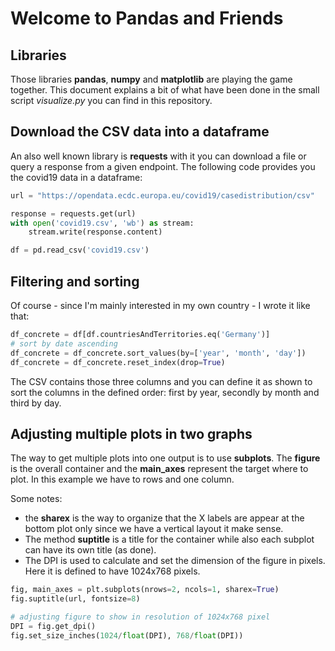 # Welcome to Pandas and Friends

## Libraries

Those libraries **pandas**, **numpy** and **matplotlib**
are playing the game together. This document explains a bit
of what have been done in the small script *visualize.py*
you can find in this repository.

## Download the CSV data into a dataframe

An also well known library is **requests** with it you
can download a file or query a response from a given
endpoint. The following code provides you the covid19 data
in a dataframe:

```python
url = "https://opendata.ecdc.europa.eu/covid19/casedistribution/csv"

response = requests.get(url)
with open('covid19.csv', 'wb') as stream:
    stream.write(response.content)

df = pd.read_csv('covid19.csv')
```

## Filtering and sorting

Of course - since I'm mainly interested in my own country -
I wrote it like that:

```python
df_concrete = df[df.countriesAndTerritories.eq('Germany')]
# sort by date ascending
df_concrete = df_concrete.sort_values(by=['year', 'month', 'day'])
df_concrete = df_concrete.reset_index(drop=True)
```

The CSV contains those three columns and you can define it as shown
to sort the columns in the defined order: first by year, secondly by month
and third by day.

## Adjusting multiple plots in two graphs

The way to get multiple plots into one output is to use **subplots**.
The **figure** is the overall container and the **main_axes** represent
the target where to plot. In this example we have to rows and one column.

Some notes:
 - the **sharex** is the way to organize that the X labels are appear at
   the bottom plot only since we have a vertical layout it make sense.
 - The method **suptitle** is a title for the container while also each
   subplot can have its own title (as done).
 - The DPI is used to calculate and set the dimension of the figure in
   pixels. Here it is defined to have 1024x768 pixels.

```python
fig, main_axes = plt.subplots(nrows=2, ncols=1, sharex=True)
fig.suptitle(url, fontsize=8)

# adjusting figure to show in resolution of 1024x768 pixel
DPI = fig.get_dpi()
fig.set_size_inches(1024/float(DPI), 768/float(DPI))
```
